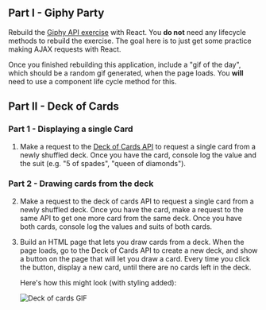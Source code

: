 ## Part I - Giphy Party

Rebuild the [Giphy API exercise](https://www.rithmschool.com/courses/intermediate-javascript-part-2/ajax-exercises) with React. You **do not** need any lifecycle methods to rebuild the exercise. The goal here is to just get some practice making AJAX requests with React.

Once you finished rebuilding this application, include a "gif of the day", which should be a random gif generated, when the page loads. You **will** need to use a component life cycle method for this.

## Part II - Deck of Cards

### Part 1 - Displaying a single Card

1.  Make a request to the [Deck of Cards API](http://deckofcardsapi.com/) to request a single card from a newly shuffled deck. Once you have the card, console log the value and the suit (e.g. "5 of spades", "queen of diamonds").

### Part 2 - Drawing cards from the deck

2.  Make a request to the deck of cards API to request a single card from a newly shuffled deck. Once you have the card, make a request to the same API to get one more card from the same deck. Once you have both cards, console log the values and suits of both cards.

3.  Build an HTML page that lets you draw cards from a deck. When the page loads, go to the Deck of Cards API to create a new deck, and show a button on the page that will let you draw a card. Every time you click the button, display a new card, until there are no cards left in the deck.

    Here's how this might look (with styling added):

    ![Deck of cards GIF](./cards.gif)
